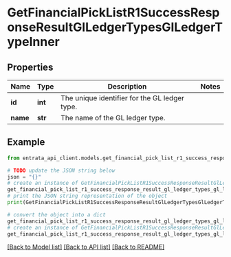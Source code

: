 # GetFinancialPickListR1SuccessResponseResultGlLedgerTypesGlLedgerTypeInner


## Properties

Name | Type | Description | Notes
------------ | ------------- | ------------- | -------------
**id** | **int** | The unique identifier for the GL ledger type. | 
**name** | **str** | The name of the GL ledger type. | 

## Example

```python
from entrata_api_client.models.get_financial_pick_list_r1_success_response_result_gl_ledger_types_gl_ledger_type_inner import GetFinancialPickListR1SuccessResponseResultGlLedgerTypesGlLedgerTypeInner

# TODO update the JSON string below
json = "{}"
# create an instance of GetFinancialPickListR1SuccessResponseResultGlLedgerTypesGlLedgerTypeInner from a JSON string
get_financial_pick_list_r1_success_response_result_gl_ledger_types_gl_ledger_type_inner_instance = GetFinancialPickListR1SuccessResponseResultGlLedgerTypesGlLedgerTypeInner.from_json(json)
# print the JSON string representation of the object
print(GetFinancialPickListR1SuccessResponseResultGlLedgerTypesGlLedgerTypeInner.to_json())

# convert the object into a dict
get_financial_pick_list_r1_success_response_result_gl_ledger_types_gl_ledger_type_inner_dict = get_financial_pick_list_r1_success_response_result_gl_ledger_types_gl_ledger_type_inner_instance.to_dict()
# create an instance of GetFinancialPickListR1SuccessResponseResultGlLedgerTypesGlLedgerTypeInner from a dict
get_financial_pick_list_r1_success_response_result_gl_ledger_types_gl_ledger_type_inner_from_dict = GetFinancialPickListR1SuccessResponseResultGlLedgerTypesGlLedgerTypeInner.from_dict(get_financial_pick_list_r1_success_response_result_gl_ledger_types_gl_ledger_type_inner_dict)
```
[[Back to Model list]](../README.md#documentation-for-models) [[Back to API list]](../README.md#documentation-for-api-endpoints) [[Back to README]](../README.md)



